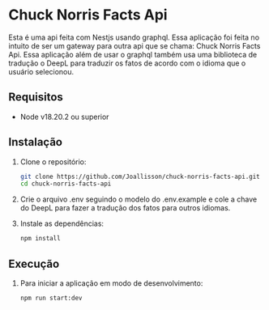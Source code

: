 # Chuck Norris Facts Api

Esta é uma api feita com Nestjs usando graphql. Essa aplicação foi feita no intuito de ser um gateway para outra api que se chama: Chuck Norris Facts Api.
Essa aplicação além de usar o graphql também usa uma biblioteca de tradução o DeepL para traduzir os fatos de acordo com o idioma que o usuário selecionou.

## Requisitos

- Node v18.20.2 ou superior

## Instalação

1. Clone o repositório:
   ```bash
   git clone https://github.com/Joallisson/chuck-norris-facts-api.git
   cd chuck-norris-facts-api

2. Crie o arquivo .env seguindo o modelo do .env.example e cole a chave do DeepL para fazer a tradução dos fatos para outros idiomas.

3. Instale as dependências:
    ```bash
    npm install

## Execução
1. Para iniciar a aplicação em modo de desenvolvimento:
    ```bash
    npm run start:dev